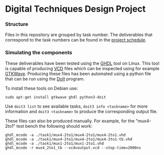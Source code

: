 # Digital Techniques Design Project

### Structure

Files in this repository are grouped by task number. The deliverables that correspond to the task numbers can be found in the [project schedule](http://liacs.leidenuniv.nl/~stefanovtp/courses/DITE/project/Design_Project_DITE.pdf).

### Simulating the components

These deliverables have been tested using the [GHDL](http://ghdl.free.fr/) tool on Linux. This tool is capable of producing [VCD](https://en.wikipedia.org/wiki/Value_change_dump) files which can be inspected using for example [GTKWave](http://gtkwave.sourceforge.net/). Producing these files has been automated using a python file that can be run using the [DoIt](http://pydoit.org/) program.

To install these tools on Debian use:
```
sudo apt-get install gtkwave ghdl python3-doit
```

Use `doit3 list` to see available tasks, `doit3 info <taskname>` for more information and `doit3 <taskname>` to produce the corresponding output file.

These files can also be produced manually. For example, for the "mux4-2to1" test bench the following should work:

```
ghdl_mcode -a ./task1/mux4-2to1/mux4-2to1/mux4-2to1.vhd
ghdl_mcode -a ./task1/mux4-2to1/mux4-2to1/mux4-2to1-tb.vhd
ghdl_mcode -a ./task1/mux1-2to1/mux1-2to1.vhd  
ghdl_mcode -r mux4_2to1_tb --vcd=output.vcd --stop-time=2000ns
```
